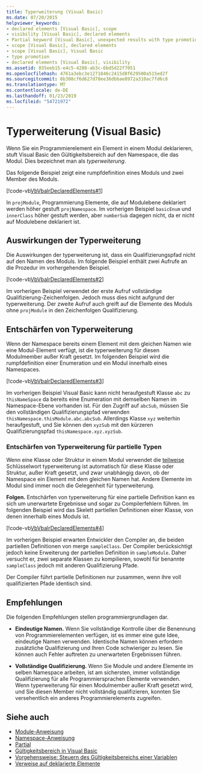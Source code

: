 ```yaml
---
title: Typerweiterung (Visual Basic)
ms.date: 07/20/2015
helpviewer_keywords:
- declared elements [Visual Basic], scope
- visibility [Visual Basic], declared elements
- Partial keyword [Visual Basic], unexpected results with type promotion
- scope [Visual Basic], declared elements
- scope [Visual Basic], Visual Basic
- type promotion
- declared elements [Visual Basic], visibility
ms.assetid: 035eeb15-e4c5-4288-ab3c-6bd5d22f7051
ms.openlocfilehash: 4761a3ebc3e1271846c2415d8f629500a515ed2f
ms.sourcegitcommit: 6b308cf6d627d78ee36dbbae8972a310ac7fd6c8
ms.translationtype: MT
ms.contentlocale: de-DE
ms.lasthandoff: 01/23/2019
ms.locfileid: "54721972"
---
```

# <a name="type-promotion-visual-basic"></a>Typerweiterung (Visual Basic)
Wenn Sie ein Programmierelement ein Element in einem Modul deklarieren, stuft Visual Basic den Gültigkeitsbereich auf den Namespace, die das Modul. Dies bezeichnet man als *typerweiterung*.  
  
 Das folgende Beispiel zeigt eine rumpfdefinition eines Moduls und zwei Member des Moduls.  
  
 [!code-vb[VbVbalrDeclaredElements#1](../../../../visual-basic/programming-guide/language-features/declared-elements/codesnippet/VisualBasic/type-promotion_1.vb)]  
  
 In `projModule`, Programmierung Elemente, die auf Modulebene deklariert werden höher gestuft `projNamespace`. Im vorherigen Beispiel `basicEnum` und `innerClass` höher gestuft werden, aber `numberSub` dagegen nicht, da er nicht auf Modulebene deklariert ist.  
  
## <a name="effect-of-type-promotion"></a>Auswirkungen der Typerweiterung  
 Die Auswirkungen der typerweiterung ist, dass ein Qualifizierungspfad nicht auf den Namen des Moduls. Im folgende Beispiel enthält zwei Aufrufe an die Prozedur im vorhergehenden Beispiel.  
  
 [!code-vb[VbVbalrDeclaredElements#2](../../../../visual-basic/programming-guide/language-features/declared-elements/codesnippet/VisualBasic/type-promotion_2.vb)]  
  
 Im vorherigen Beispiel verwendet der erste Aufruf vollständige Qualifizierung-Zeichenfolgen. Jedoch muss dies nicht aufgrund der typerweiterung. Der zweite Aufruf auch greift auf die Elemente des Moduls ohne `projModule` in den Zeichenfolgen Qualifizierung.  
  
## <a name="defeat-of-type-promotion"></a>Entschärfen von Typerweiterung  
 Wenn der Namespace bereits einem Element mit dem gleichen Namen wie eine Modul-Element verfügt, ist die typerweiterung für diesen Modulmember außer Kraft gesetzt. Im folgenden Beispiel wird die rumpfdefinition einer Enumeration und ein Modul innerhalb eines Namespaces.  
  
 [!code-vb[VbVbalrDeclaredElements#3](../../../../visual-basic/programming-guide/language-features/declared-elements/codesnippet/VisualBasic/type-promotion_3.vb)]  
  
 Im vorherigen Beispiel Visual Basic kann nicht heraufgestuft Klasse `abc` zu `thisNameSpace` da bereits eine Enumeration mit demselben Namen im Namespace-Ebene vorhanden ist. Für den Zugriff auf `abcSub`, müssen Sie den vollständigen Qualifizierungspfad verwenden `thisNamespace.thisModule.abc.abcSub`. Allerdings Klasse `xyz` weiterhin heraufgestuft, und Sie können den `xyzSub` mit den kürzeren Qualifizierungspfad `thisNamespace.xyz.xyzSub`.  
  
### <a name="defeat-of-type-promotion-for-partial-types"></a>Entschärfen von Typerweiterung für partielle Typen  
 Wenn eine Klasse oder Struktur in einem Modul verwendet die [teilweise](../../../../visual-basic/language-reference/modifiers/partial.md) Schlüsselwort typerweiterung ist automatisch für diese Klasse oder Struktur, außer Kraft gesetzt, und zwar unabhängig davon, ob der Namespace ein Element mit dem gleichen Namen hat. Andere Elemente im Modul sind immer noch die Gelegenheit für typerweiterung.  
  
 **Folgen.** Entschärfen von typerweiterung für eine partielle Definition kann es sich um unerwartete Ergebnisse und sogar zu Compilerfehlern führen. Im folgenden Beispiel wird das Skelett partiellen Definitionen einer Klasse, von denen innerhalb eines Moduls ist.  
  
 [!code-vb[VbVbalrDeclaredElements#4](../../../../visual-basic/programming-guide/language-features/declared-elements/codesnippet/VisualBasic/type-promotion_4.vb)]  
  
 Im vorherigen Beispiel erwarten Entwickler den Compiler an, die beiden partiellen Definitionen von merge `sampleClass`. Der Compiler berücksichtigt jedoch keine Erweiterung der partiellen Definition in `sampleModule`. Daher versucht er, zwei separate Klassen zu kompilieren, sowohl für benannte `sampleClass` jedoch mit anderen Qualifizierung Pfade.  
  
 Der Compiler führt partielle Definitionen nur zusammen, wenn ihre voll qualifizierten Pfade identisch sind.  
  
## <a name="recommendations"></a>Empfehlungen  
 Die folgenden Empfehlungen stellen programmiergrundlagen dar.  
  
-   **Eindeutige Namen.** Wenn Sie vollständige Kontrolle über die Benennung von Programmierelementen verfügen, ist es immer eine gute Idee, eindeutige Namen verwenden. Identische Namen können erfordern zusätzliche Qualifizierung und Ihren Code schwieriger zu lesen. Sie können auch Fehler auftreten zu unerwarteten Ergebnissen führen.  
  
-   **Vollständige Qualifizierung.** Wenn Sie Module und andere Elemente im selben Namespace arbeiten, ist am sichersten, immer vollständige Qualifizierung für alle Programmiersprachen Elemente verwenden. Wenn typerweiterung für einen Modulmember außer Kraft gesetzt wird, und Sie diesen Member nicht vollständig qualifizieren, konnten Sie versehentlich ein anderes Programmierelements zugreifen.  
  
## <a name="see-also"></a>Siehe auch
- [Module-Anweisung](../../../../visual-basic/language-reference/statements/module-statement.md)
- [Namespace-Anweisung](../../../../visual-basic/language-reference/statements/namespace-statement.md)
- [Partial](../../../../visual-basic/language-reference/modifiers/partial.md)
- [Gültigkeitsbereich in Visual Basic](../../../../visual-basic/programming-guide/language-features/declared-elements/scope.md)
- [Vorgehensweise: Steuern des Gültigkeitsbereichs einer Variablen](../../../../visual-basic/programming-guide/language-features/declared-elements/how-to-control-the-scope-of-a-variable.md)
- [Verweise auf deklarierte Elemente](../../../../visual-basic/programming-guide/language-features/declared-elements/references-to-declared-elements.md)
